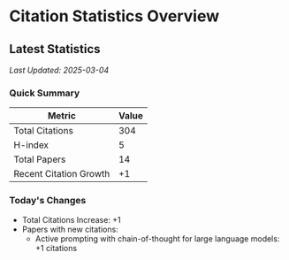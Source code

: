 # Citation Statistics Overview

## Latest Statistics
*Last Updated: 2025-03-04*

### Quick Summary
| Metric | Value |
| ------ | ----- |
| Total Citations | 304 |
| H-index | 5 |
| Total Papers | 14 |
| Recent Citation Growth | +1 |

### Today's Changes
- Total Citations Increase: +1
- Papers with new citations:
  - Active prompting with chain-of-thought for large language models: +1 citations